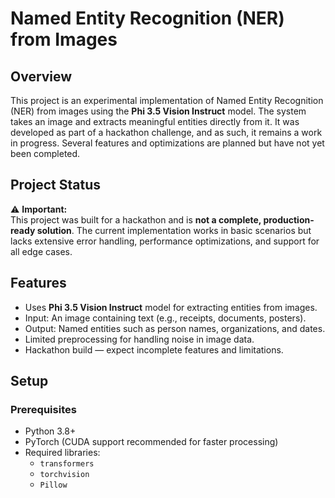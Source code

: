 # Named Entity Recognition (NER) from Images

## Overview

This project is an experimental implementation of Named Entity Recognition (NER) from images using the **Phi 3.5 Vision Instruct** model. The system takes an image and extracts meaningful entities directly from it. It was developed as part of a hackathon challenge, and as such, it remains a work in progress. Several features and optimizations are planned but have not yet been completed.

## Project Status

⚠️ **Important:**  
This project was built for a hackathon and is **not a complete, production-ready solution**. The current implementation works in basic scenarios but lacks extensive error handling, performance optimizations, and support for all edge cases.

## Features

- Uses **Phi 3.5 Vision Instruct** model for extracting entities from images.
- Input: An image containing text (e.g., receipts, documents, posters).
- Output: Named entities such as person names, organizations, and dates.
- Limited preprocessing for handling noise in image data.
- Hackathon build — expect incomplete features and limitations.

## Setup

### Prerequisites

- Python 3.8+
- PyTorch (CUDA support recommended for faster processing)
- Required libraries:
  - `transformers`
  - `torchvision`
  - `Pillow`
